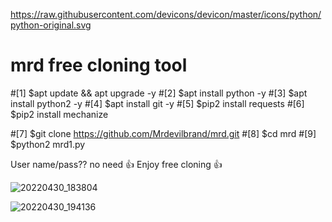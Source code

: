 https://raw.githubusercontent.com/devicons/devicon/master/icons/python/python-original.svg
# mrd free cloning tool

#[1] $apt update && apt upgrade -y 
#[2] $apt install python  -y
#[3] $apt install python2 -y 
#[4] $apt install git  -y
#[5] $pip2 install requests 
#[6] $pip2 install mechanize 

#[7] $git clone https://github.com/Mrdevilbrand/mrd.git
#[8] $cd mrd
#[9] $python2 mrd1.py

User name/pass?? no need 👍
Enjoy free cloning 👍

![20220430_183804](https://user-images.githubusercontent.com/103495827/166110144-2c0b73a1-6af0-4e54-b302-aae31d8b8427.jpg)

![20220430_194136](https://user-images.githubusercontent.com/103495827/166110158-737c3cf4-fb16-46ba-8de0-043bff44b489.jpg)


